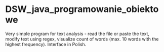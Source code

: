 # DSW_java_programowanie_obiektowe
Very simple program for text analysis - read the file or paste the text, modify text using regex, visualize count of words (max. 10 words with the highest frequency). Interface in Polish.

